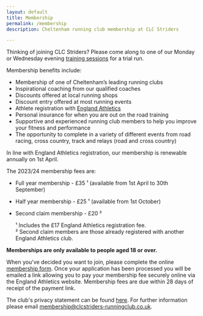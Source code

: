 ```yaml
---
layout: default
title: Membership
permalink: /membership
description: Cheltenham running club membership at CLC Striders

---
```


Thinking of joining CLC Striders? Please come along to one of our Monday or Wednesday evening [training sessions](/training) for a trial run.

Membership benefits include:

- Membership of one of Cheltenham’s leading running clubs
- Inspirational coaching from our qualified coaches
- Discounts offered at local running shops
- Discount entry offered at most running events
- Athlete registration with [England Athletics](https://www.englandathletics.org/athletics-and-running/athlete-registration/)
- Personal insurance for when you are out on the road training
- Supportive and experienced running club members to help you improve your fitness and performance
- The opportunity to complete in a variety of different events from road racing, cross country, track and relays (road and cross country)

In line with England Athletics registration, our membership is renewable annually on 1st April.

The 2023/24 membership fees are:

- Full year membership - £35 &#x00B9; (available from 1st April to 30th September)
- Half year membership - £25 &#x00B9; (available from 1st October)
- Second claim membership - £20 &#x00B2;

  &#x00B9; Includes the £17 England Athletics registration fee.  
  &#x00B2; Second claim members are those already registered with another England Athletics club.

**Memberships are only available to people aged 18 or over.**

When you've decided you want to join, please complete the online [membership form](/membership-form). Once your application has been processed you will be emailed a link allowing you to pay your membership fee securely online via the England Athletics website. Membership fees are due within 28 days of receipt of the payment link.

The club's privacy statement can be found [here](/privacy). For further information please email <membership@clcstriders-runningclub.co.uk>.
